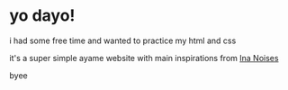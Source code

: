 <h1>yo dayo!</h2>

i had some free time and wanted to practice my html and css

it's a super simple ayame website with main inspirations from [Ina Noises](https://inanoises.com/)

byee